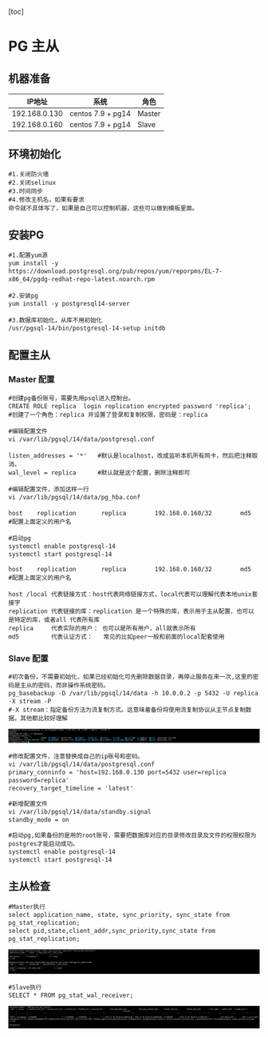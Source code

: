 [toc]

# PG 主从

## 机器准备

| IP地址        | 系统               | 角色   |
| ------------- | ------------------ | ------ |
| 192.168.0.130 | centos 7.9  + pg14 | Master |
| 192.168.0.160 | centos 7.9  + pg14 | Slave  |

## 环境初始化

```
#1.关闭防火墙
#2.关闭selinux
#3.时间同步
#4.修改主机名，如果有要求
命令就不具体写了，如果是自己可以控制机器，这些可以做到模板里面。
```

## 安装PG

```
#1.配置yum源
yum install -y https://download.postgresql.org/pub/repos/yum/reporpms/EL-7-x86_64/pgdg-redhat-repo-latest.noarch.rpm

#2.安装pg
yum install -y postgresql14-server

#3.数据库初始化，从库不用初始化
/usr/pgsql-14/bin/postgresql-14-setup initdb
```



## 配置主从

### Master 配置

```
#创建pg备份账号，需要先用psql进入控制台。
CREATE ROLE replica  login replication encrypted password 'replica';
#创建了一个角色：replica 并设置了登录和复制权限，密码是：replica

#编辑配置文件
vi /var/lib/pgsql/14/data/postgresql.conf

listen_addresses = '*'   #默认是localhost，改成监听本机所有网卡，然后把注释取消。
wal_level = replica      #默认就是这个配置，删除注释即可

#编辑配置文件，添加这样一行
vi /var/lib/pgsql/14/data/pg_hba.conf

host    replication       replica        192.168.0.160/32        md5      #配置上面定义的用户名

#启动pg
systemctl enable postgresql-14
systemctl start postgresql-14  
```

```
host    replication       replica        192.168.0.160/32        md5      #配置上面定义的用户名

host /local 代表链接方式：host代表网络链接方式，local代表可以理解代表本地unix套接字
replication 代表链接的库：replication 是一个特殊的库，表示用于主从配置，也可以是特定的库，或者all 代表所有库
replica     代表实际的用户： 也可以是所有用户，all就表示所有
md5         代表认证方式：   常见的比如peer一般和前面的local配套使用
```





### Slave 配置

```
#初次备份，不需要初始化，如果已经初始化可先删除数据目录，再停止服务在来一次,这里的密码是主从的密码，而非操作系统密码。
pg_basebackup -D /var/lib/pgsql/14/data -h 10.0.0.2 -p 5432 -U replica -X stream -P
#-X stream：指定备份方法为流复制方式。这意味着备份将使用流复制协议从主节点复制数据。其他都比较好理解
```

![image-20231228154805117](.Master-Slave/image-20231228154805117.png)

```
#修改配置文件，注意替换成自己的ip账号和密码。
vi /var/lib/pgsql/14/data/postgresql.conf
primary_conninfo = 'host=192.168.0.130 port=5432 user=replica password=replica'
recovery_target_timeline = 'latest'
```

```
#新增配置文件
vi /var/lib/pgsql/14/data/standby.signal
standby_mode = on
```

```
#启动pg,如果备份的是用的root账号，需要把数据库对应的目录修改目录及文件的权限权限为postgres才能启动成功。
systemctl enable postgresql-14
systemctl start postgresql-14  
```



## 主从检查

```
#Master执行
select application_name, state, sync_priority, sync_state from pg_stat_replication;
select pid,state,client_addr,sync_priority,sync_state from pg_stat_replication;
```

![image-20231228160217761](.Master-Slave/image-20231228160217761.png)

```
#Slave执行
SELECT * FROM pg_stat_wal_receiver;
```

![image-20231228160609545](.Master-Slave/image-20231228160609545.png)
